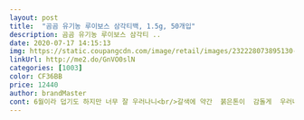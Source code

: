 ```yaml
---
layout: post 
title:  "곰곰 유기농 루이보스 삼각티백, 1.5g, 50개입" 
description: 곰곰 유기농 루이보스 삼각티 ..
date: 2020-07-17 14:15:13 
img: https://static.coupangcdn.com/image/retail/images/232228073895130-8187ef3a-533e-43cf-8251-150f892a117d.jpg 
linkUrl: http://me2.do/GnVO0slN 
categories: [1003] 
color: CF36BB 
price: 12440 
author: brandMaster 
cont: 6월이라 덥기도 하지만 너무 잘 우러나니<br/>갈색에 약간  붉은톤이  감돌게  우러나는데  맹물 마시는  것보다 좋네요.<br/><br/>검색해보니 카페인  없는  차로  잘 알려져  있던데 아닌  모양이예요.<br/><br/>고등학교때 까지 물을 너무 먹지 않아 변 보기도<br/>곰곰은 이번에 처음 주문해서 먹어봤어요ㅠ<br/>그 이후로 아침에 일어나면 습관적으로 따뜻한 물을 한 잔씩<br/>그래도  운동갈때  꼭  하나씩  넣어가요.<br/><br/>금방 잘 우러나서 맛있는 루이보스 차 향과함께<br/>너무 맛있다고 하네요 ㅎ<br/>다이어트에도 좋다고 근데 점점꿀 농도가 진해져서<br/>더운 여름날 런닝 뛸때 한모금씩 중간중간 마셔주려고 시키긴 했는데  오전이나 정오까지  먹는건 괜찮은데 오후에 이  차를 마시니까 역시나  잠이  오지  않네요.<br/><br/>떫은  맛은 못느끼겠고 쓰지도 않고 달지도 않고 시지도 않아요, 제 입맛엔,<br/>루이보스차를 너무좋아해서 학생때부터 쭉12년 이상은 마셔왔는데<br/>리뷰가 너무 좋길래 주문했는데 저는 기대했던것보다는 아닌듯해요.<br/>.<br/>ㅠㅠ<br/>마시게 하였습니다<br/> 
---
```

 